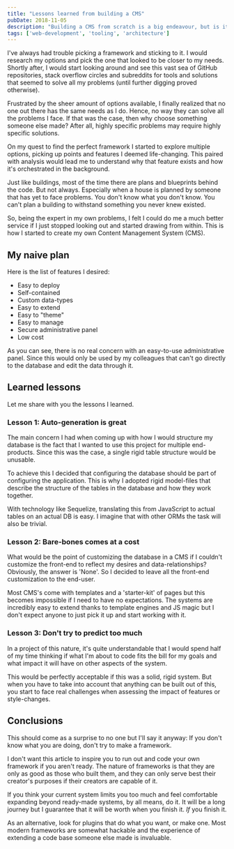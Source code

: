 ```yaml
---
title: "Lessons learned from building a CMS"
pubDate: 2018-11-05
description: "Building a CMS from scratch is a big endeavour, but is it worth it?"
tags: ['web-development', 'tooling', 'architecture']
---
```

I've always had trouble picking a framework and sticking to it. I would research my options and pick the one that looked to be closer to my needs. Shortly after, I would start looking around and see this vast sea of GitHub repositories, stack overflow circles and subreddits for tools and solutions that seemed to solve all my problems (until further digging proved otherwise).

Frustrated by the sheer amount of options available, I finally realized that no one out there has the same needs as I do. Hence, no way they can solve all the problems I face. If that was the case, then why choose something someone else made? After all, highly specific problems may require highly specific solutions.

On my quest to find the perfect framework I started to explore multiple options, picking up points and features I deemed life-changing. This paired with analysis would lead me to understand why that feature exists and how it's orchestrated in the background.

Just like buildings, most of the time there are plans and blueprints behind the code. But not always. Especially when a house is planned by someone that has yet to face problems. You don't know what you don't know. You can't plan a building to withstand something you never knew existed.

So, being the expert in my own problems, I felt I could do me a much better service if I just stopped looking out and started drawing from within. This is how I started to create my own Content Management System (CMS).

## My naive plan

Here is the list of features I desired:

- Easy to deploy
- Self-contained
- Custom data-types
- Easy to extend
- Easy to "theme"
- Easy to manage
- Secure administrative panel
- Low cost

As you can see, there is no real concern with an easy-to-use administrative panel. Since this would only be used by my colleagues that can't go directly to the database and edit the data through it.

## Learned lessons

Let me share with you the lessons I learned.

### Lesson 1: Auto-generation is great

The main concern I had when coming up with how I would structure my database is the fact that I wanted to use this project for multiple end-products. Since this was the case, a single rigid table structure would be unusable.

To achieve this I decided that configuring the database should be part of configuring the application. This is why I adopted rigid model-files that describe the structure of the tables in the database and how they work together.

With technology like Sequelize, translating this from JavaScript to actual tables on an actual DB is easy. I imagine that with other ORMs the task will also be trivial.

### Lesson 2: Bare-bones comes at a cost

What would be the point of customizing the database in a CMS if I couldn't customize the front-end to reflect my desires and data-relationships? Obviously, the answer is 'None'. So I decided to leave all the front-end customization to the end-user.

Most CMS's come with templates and a 'starter-kit' of pages but this becomes impossible if I need to have no expectations. The systems are incredibly easy to extend thanks to template engines and JS magic but I don't expect anyone to just pick it up and start working with it.

### Lesson 3: Don't try to predict too much

In a project of this nature, it's quite understandable that I would spend half of my time thinking if what I'm about to code fits the bill for my goals and what impact it will have on other aspects of the system.

This would be perfectly acceptable if this was a solid, rigid system. But when you have to take into account that anything can be built out of this, you start to face real challenges when assessing the impact of features or style-changes.

## Conclusions

This should come as a surprise to no one but I'll say it anyway: If you don't know what you are doing, don't try to make a framework.

I don't want this article to inspire you to run out and code your own framework if you aren't ready. The nature of frameworks is that they are only as good as those who built them, and they can only serve best their creator's purposes if their creators are capable of it.

If you think your current system limits you too much and feel comfortable expanding beyond ready-made systems, by all means, do it. It will be a long journey but I guarantee that it will be worth when you finish it. *If* you finish it.

As an alternative, look for plugins that do what you want, or make one. Most modern frameworks are somewhat hackable and the experience of extending a code base someone else made is invaluable.
